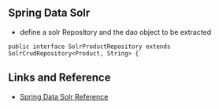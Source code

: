 ## Spring Data Solr

* define a solr Repository and the dao object to be extracted 

`public interface SolrProductRepository extends SolrCrudRepository<Product, String> {`

## Links and Reference 
* [Spring Data Solr Reference ](https://docs.spring.io/spring-data/solr/docs/current/reference/html)
